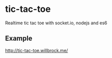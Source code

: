 # tic-tac-toe
Realtime tic tac toe with socket.io, nodejs and es6

## Example
http://tic-tac-toe.willbrock.me/
